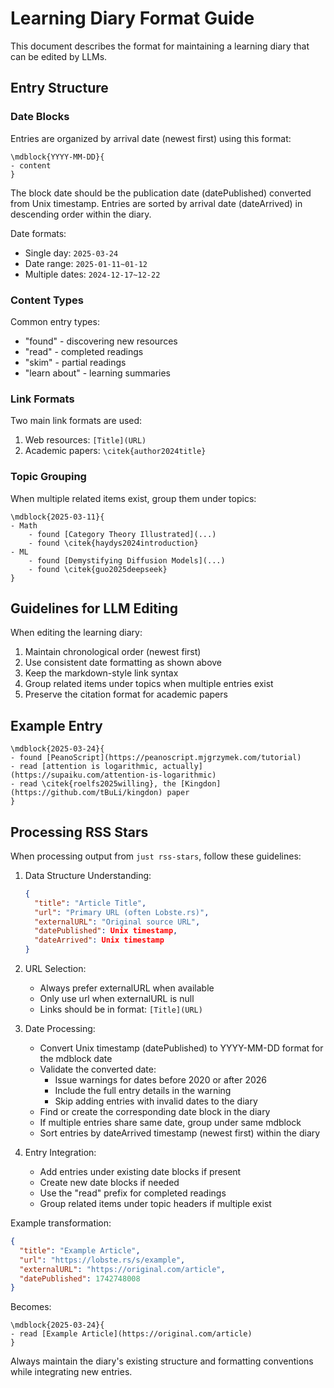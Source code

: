 # Learning Diary Format Guide

This document describes the format for maintaining a learning diary that can be edited by LLMs.

## Entry Structure

### Date Blocks
Entries are organized by arrival date (newest first) using this format:
```
\mdblock{YYYY-MM-DD}{
- content
}
```

The block date should be the publication date (datePublished) converted from Unix timestamp.
Entries are sorted by arrival date (dateArrived) in descending order within the diary.

Date formats:
- Single day: `2025-03-24`
- Date range: `2025-01-11~01-12`
- Multiple dates: `2024-12-17~12-22`

### Content Types

Common entry types:
- "found" - discovering new resources
- "read" - completed readings
- "skim" - partial readings
- "learn about" - learning summaries

### Link Formats

Two main link formats are used:
1. Web resources: `[Title](URL)`
2. Academic papers: `\citek{author2024title}`

### Topic Grouping

When multiple related items exist, group them under topics:
```
\mdblock{2025-03-11}{
- Math
    - found [Category Theory Illustrated](...)
    - found \citek{haydys2024introduction}
- ML
    - found [Demystifying Diffusion Models](...)
    - found \citek{guo2025deepseek}
}
```

## Guidelines for LLM Editing

When editing the learning diary:

1. Maintain chronological order (newest first)
2. Use consistent date formatting as shown above
3. Keep the markdown-style link syntax
4. Group related items under topics when multiple entries exist
5. Preserve the citation format for academic papers

## Example Entry

```
\mdblock{2025-03-24}{
- found [PeanoScript](https://peanoscript.mjgrzymek.com/tutorial)
- read [attention is logarithmic, actually](https://supaiku.com/attention-is-logarithmic)
- read \citek{roelfs2025willing}, the [Kingdon](https://github.com/tBuLi/kingdon) paper
}
```

## Processing RSS Stars

When processing output from `just rss-stars`, follow these guidelines:

1. Data Structure Understanding:
   ```json
   {
     "title": "Article Title",
     "url": "Primary URL (often Lobste.rs)",
     "externalURL": "Original source URL", 
     "datePublished": Unix timestamp,
     "dateArrived": Unix timestamp
   }
   ```

2. URL Selection:
   - Always prefer externalURL when available
   - Only use url when externalURL is null
   - Links should be in format: `[Title](URL)`

3. Date Processing:
   - Convert Unix timestamp (datePublished) to YYYY-MM-DD format for the mdblock date
   - Validate the converted date:
     - Issue warnings for dates before 2020 or after 2026
     - Include the full entry details in the warning
     - Skip adding entries with invalid dates to the diary
   - Find or create the corresponding date block in the diary
   - If multiple entries share same date, group under same mdblock
   - Sort entries by dateArrived timestamp (newest first) within the diary

4. Entry Integration:
   - Add entries under existing date blocks if present
   - Create new date blocks if needed
   - Use the "read" prefix for completed readings
   - Group related items under topic headers if multiple exist

Example transformation:
```json
{
  "title": "Example Article",
  "url": "https://lobste.rs/s/example",
  "externalURL": "https://original.com/article",
  "datePublished": 1742748008
}
```
Becomes:
```
\mdblock{2025-03-24}{
- read [Example Article](https://original.com/article)
}
```

Always maintain the diary's existing structure and formatting conventions while integrating new entries.
